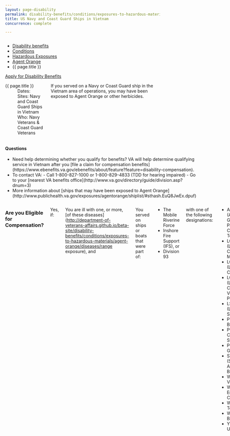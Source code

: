 ```yaml
---
layout: page-disability
permalink: disability-benefits/conditions/exposures-to-hazardous-materials/agent-orange/navy-coast-guard/index.html
title: US Navy and Coast Guard Ships in Vietnam
concurrence: complete

---
```


<div class="splash" markdown="0">
<div class="row" markdown="0">
<div class="small-12 columns" markdown="0">

<ul class="breadcrumbs" role="menubar" aria-label="Primary">
<li class="parent"><a href="{{ site.url }}/disability-benefits/">Disability benefits</a></li>
<li class="parent"><a href="{{ site.url }}/disability-benefits/conditions/">Conditions</a></li>
<li class="parent"><a href="{{ site.url }}/disability-benefits/conditions/exposures-to-hazardous-materials/">Hazardous Exposures</a></li>
<li class="parent"><a href="{{ site.url }}/disability-benefits/conditions/exposures-to-hazardous-materials/agent-orange/">Agent Orange</a></li>
<li class="active">{{ page.title }}</li>
</ul>

</div>
</div>
</div>

<div class="main" role="main" markdown="0">

<div class="action-bar">
  <div class="row">
    <div class="small-12 columns">
      <a class="button small start" href="{{ site.url}}/disability-benefits/get/">Apply for Disability Benefits</a>
    </div>
  </div>  
</div>

<div class="section one" markdown="0">
<div class="primary" markdown="0">
<div class="row" markdown="0">
<div class="small-12 medium-8 columns" markdown="0">

<dl class="panel-list plain">
<dt>{{ page.title }}</dt>
<dd>Dates: </dd>
<dd>Sites: Navy and Coast Guard Ships in Vietnam</dd>
<dd>Who: Navy Veterans & Coast Guard Veterans</dd>
</dl>

<div markdown="1">

If you served on a Navy or Coast Guard ship in the Vietnam area of operations, you may have been exposed to Agent Orange or other herbicides.

</div>

</div>


<div class="small-12 medium-4 columns" markdown="0">
<div markdown="0">

<h4 class="highlight">Questions</h4>

<ul class="plain">

<li>
Need help determining whether you qualify for benefits?
VA will help determine qualifying service in Vietnam after you [file a claim for compensation benefits](https://www.ebenefits.va.gov/ebenefits/about/feature?feature=disability-compensation). 

</li>

<li>
To contact VA:
- Call 1-800-827-1000 or 1-800-829-4833 (TDD for hearing impaired)
- Go to your [nearest VA benefits office](http://www.va.gov/directory/guide/division.asp?dnum=3)

</li>

<li>
More information about [ships that may have been exposed to Agent Orange](http://www.publichealth.va.gov/exposures/agentorange/shiplist/#sthash.EuQ8JwEx.dpuf)

</li>
</ul>

</div>
</div>
</div>

<div class="row" markdown="0">
<div class="small-12 columns" markdown="1">

### Are you Eligible for Compensation?

Yes, if:

You are ill with one, or more, [of these diseases](http://department-of-veterans-affairs.github.io/beta-site/disability-benefits/conditions/exposures-to-hazardous-materials/agent-orange/diseases/range exposure), and

You served on ships or boats that were part of:
- The Mobile Riverine Force
- Inshore Fire Support (IFS), or
- Division 93

with one of the following designations:

- AGP (Assault Group Patrol/Patrol Craft Tender)
- LCM (Landing Craft, Mechanized)
- LCU (Landing Craft, Utility)
- LCVP (Landing Craft, Vehicle, Personnel)
- LST (Landing Ship, Tank)
- PBR (Patrol Boat, River)
- PCF (Patrol Craft, Fast or Swift Boat)
- PG (Patrol Gunboat)
- STABS (Strike Assault Boats)
- WAK (Cargo Vessel)
- WHEC (High Endurance Cutter)
- WLB (Buoy Tender)
- WPB (Patrol Boat)
- YFU (Harbor Utility Craft)

*Even if your vessel is not included in the Mobile Riverine Force (IFS), Division 93 or the above designations, it may still appear in VA's alphabetized list of ships that were exposed to Agent Orange or other herbicides. (Check to see if your ship was exposed).* 
 
### Who is Covered
You and your dependents

### Available benefits
-Compensation benefits
-Health benefits
-An [Agent Orange Registry health exam] (http://www.publichealth.va.gov/exposures/agentorange/benefits/registry-exam.asp)

### How it works
If you served on one of the vessels listed as contaminated with Agent Orange, VA will forego the normal requirement that you prove an illness related to Agent Orange began during or was worsened by your military service when you apply for benefits. 

If you don’t currently have an Agent Orange related disability, you and your family may still participate in the Agent Orange Health registry.

</div>

</div>

</div>

</div>
